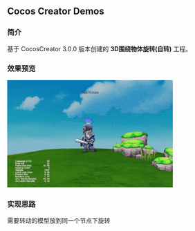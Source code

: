 ## Cocos Creator Demos

### 简介
基于 CocosCreator 3.0.0 版本创建的 **3D围绕物体旋转(自转)** 工程。

### 效果预览
![image](../../gif/202201/2022012087.gif)

### 实现思路
需要转动的模型放到同一个节点下旋转